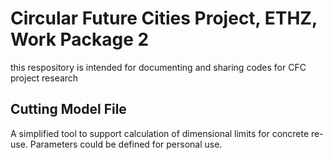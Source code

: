 # Circular Future Cities Project, ETHZ, Work Package 2
this respository is intended for documenting and sharing codes for CFC project research
## Cutting Model File
A simplified tool to support calculation of dimensional limits for concrete re-use. Parameters could be defined for personal use.
